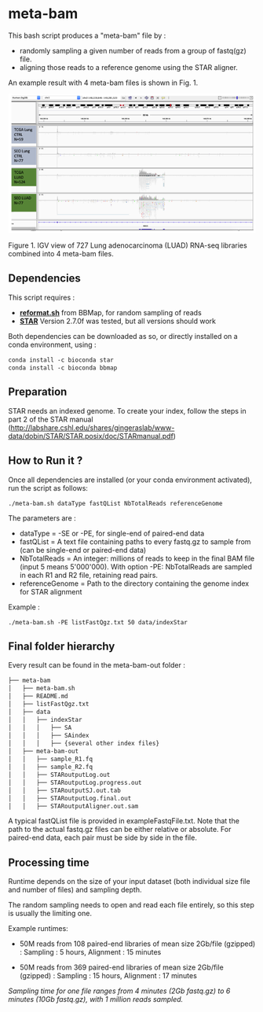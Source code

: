 # meta-bam

This bash script produces a "meta-bam" file by :
- randomly sampling a given number of reads from a group of fastq(gz) file.
- aligning those reads to a reference genome using the STAR aligner.

An example result with 4 meta-bam files is shown in Fig. 1. 

![igv-metabam](igv-metabam.png)

Figure 1. IGV view of 727 Lung adenocarcinoma (LUAD) RNA-seq libraries combined into 4 meta-bam files. 

## Dependencies

This script requires :
- **[reformat.sh](https://github.com/BioInfoTools/BBMap)** from BBMap, for random sampling of reads
- **[STAR](https://github.com/alexdobin/STAR)** Version 2.7.0f was tested, but all versions should work

Both dependencies can be downloaded as so, or directly installed on a conda environment, using :
```
conda install -c bioconda star
conda install -c bioconda bbmap
```

## Preparation

STAR needs an indexed genome. To create your index, follow the steps in part 2 of the STAR manual (http://labshare.cshl.edu/shares/gingeraslab/www-data/dobin/STAR/STAR.posix/doc/STARmanual.pdf)

## How to Run it ?

Once all dependencies are installed (or your conda environment activated), run the script as follows:
```
./meta-bam.sh dataType fastQList NbTotalReads referenceGenome
```

The parameters are :
- dataType = -SE or -PE, for single-end of paired-end data 
- fastQList = A text file containing paths to every fastq.gz to sample from (can be single-end or paired-end data)
- NbTotalReads = An integer: millions of reads to keep in the final BAM file (input 5 means 5'000'000). With option -PE: NbTotalReads are sampled in each R1 and R2 file, retaining read pairs.
- referenceGenome = Path to the directory containing the genome index for STAR alignment

Example :
```
./meta-bam.sh -PE listFastQgz.txt 50 data/indexStar
```

## Final folder hierarchy

Every result can be found in the meta-bam-out folder :
```
├── meta-bam
│   ├── meta-bam.sh
│   ├── README.md
│   ├── listFastQgz.txt
│   ├── data
│   │   ├── indexStar
│   │   │   ├── SA
│   │   │   ├── SAindex
│   │   │   ├── {several other index files}
│   ├── meta-bam-out
│   │   ├── sample_R1.fq
│   │   ├── sample_R2.fq
│   │   ├── STARoutputLog.out
│   │   ├── STARoutputLog.progress.out
│   │   ├── STARoutputSJ.out.tab
│   │   ├── STARoutputLog.final.out
│   │   ├── STARoutputAligner.out.sam
```

A typical fastQList file is provided in exampleFastqFile.txt.
Note that the path to the actual fastq.gz files can be either relative or absolute.
For paired-end data, each pair must be side by side in the file.

## Processing time

Runtime depends on the size of your input dataset (both individual size file and number of files) and sampling depth.

The random sampling needs to open and read each file entirely, so this step is usually the limiting one.

Example runtimes:
- 50M reads from 108 paired-end libraries of mean size 2Gb/file (gzipped) :
Sampling : 5 hours, Alignment : 15 minutes

- 50M reads from 369 paired-end libraries of mean size 2Gb/file (gzipped) :
Sampling : 15 hours, Alignment : 17 minutes

*Sampling time for one file ranges from 4 minutes (2Gb fastq.gz) to 6 minutes (10Gb fastq.gz), with 1 million reads sampled.*
